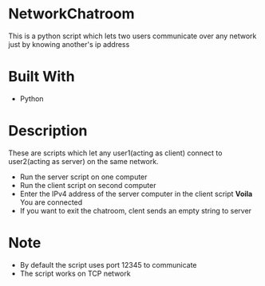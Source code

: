 # NetworkChatroom
This is a python script which lets two users communicate over any network just by knowing another's ip address

# Built With
- Python

# Description
These are scripts which let any user1(acting as client) connect to user2(acting as server) on the same network.
- Run the server script on one computer
- Run the client script on second computer
- Enter the IPv4 address of the server computer in the client script
**Voila** You are connected
- If you want to exit the chatroom, clent sends an empty string to server

# Note
- By default the script uses port 12345 to communicate
- The script works on TCP network
